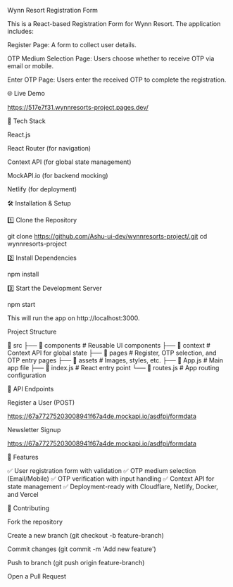Wynn Resort Registration Form

This is a React-based Registration Form for Wynn Resort. The application includes:

Register Page: A form to collect user details.

OTP Medium Selection Page: Users choose whether to receive OTP via email or mobile.

Enter OTP Page: Users enter the received OTP to complete the registration.

🌐 Live Demo

https://517e7f31.wynnresorts-project.pages.dev/

🚀 Tech Stack

React.js

React Router (for navigation)

Context API (for global state management)

MockAPI.io (for backend mocking)

Netlify (for deployment)


🛠️ Installation & Setup

1️⃣ Clone the Repository

git clone https://github.com/Ashu-ui-dev/wynnresorts-project/.git
cd wynnresorts-project

2️⃣ Install Dependencies

npm install

3️⃣ Start the Development Server

npm start

This will run the app on http://localhost:3000.

Project Structure

📂 src
 ├── 📂 components       # Reusable UI components
 ├── 📂 context          # Context API for global state
 ├── 📂 pages            # Register, OTP selection, and OTP entry pages
 ├── 📂 assets           # Images, styles, etc.
 ├── 📜 App.js           # Main app file
 ├── 📜 index.js         # React entry point
 └── 📜 routes.js        # App routing configuration


 🔗 API Endpoints

Register a User (POST)

https://67a77275203008941f67a4de.mockapi.io/asdfpi/formdata

Newsletter Signup

https://67a77275203008941f67a4de.mockapi.io/asdfpi/formdata


📌 Features

✅ User registration form with validation
✅ OTP medium selection (Email/Mobile)
✅ OTP verification with input handling
✅ Context API for state management
✅ Deployment-ready with Cloudflare, Netlify, Docker, and Vercel


🤝 Contributing

Fork the repository

Create a new branch (git checkout -b feature-branch)

Commit changes (git commit -m 'Add new feature')

Push to branch (git push origin feature-branch)

Open a Pull Request